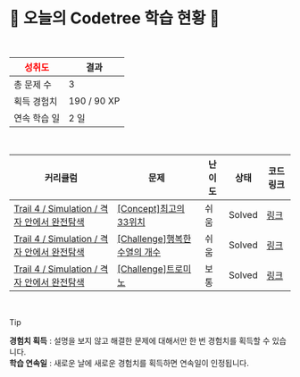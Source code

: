 # 🌲 오늘의 Codetree 학습 현황 🌲

<br />

| <span style="color:red;display:block;text-align:center;"> **성취도**</span> | 결과 |
|---|---|
| 총 문제 수 | 3 |
| 획득 경험치 | 190 / 90 XP |
| 연속 학습 일 | 2 일 |

<br />

|커리큘럼|문제|난이도|상태|코드 링크|
|---|---|---|---|---|
|[Trail 4 / Simulation / 격자 안에서 완전탐색](https://https://en.codetree.ai/trail-info/intermediate-low/)|[[Concept]최고의 33위치](https://https://en.codetree.ai/trails/complete/curated-cards/intro-best-place-of-33/)|쉬움|Solved|[링크](https://github.com/JeonJe/Algorithm/blob/main/250107/%EC%B5%9C%EA%B3%A0%EC%9D%98%2033%EC%9C%84%EC%B9%98/best-place-of-33.java)|
|[Trail 4 / Simulation / 격자 안에서 완전탐색](https://https://en.codetree.ai/trail-info/intermediate-low/)|[[Challenge]행복한 수열의 개수](https://https://en.codetree.ai/trails/complete/curated-cards/challenge-number-of-happy-sequence/)|쉬움|Solved|[링크](https://github.com/JeonJe/Algorithm/blob/main/250107/%ED%96%89%EB%B3%B5%ED%95%9C%20%EC%88%98%EC%97%B4%EC%9D%98%20%EA%B0%9C%EC%88%98/number-of-happy-sequence.java)|
|[Trail 4 / Simulation / 격자 안에서 완전탐색](https://https://en.codetree.ai/trail-info/intermediate-low/)|[[Challenge]트로미노](https://https://en.codetree.ai/trails/complete/curated-cards/challenge-tromino/)|보통|Solved|[링크](https://github.com/JeonJe/Algorithm/blob/main/250107/%ED%8A%B8%EB%A1%9C%EB%AF%B8%EB%85%B8/tromino.java)|


<br />

> [!TIP]
> **경험치 획득** : 설명을 보지 않고 해결한 문제에 대해서만 한 번 경험치를 획득할 수 있습니다.  
> **학습 연속일** : 새로운 날에 새로운 경험치를 획득하면 연속일이 인정됩니다.

